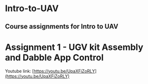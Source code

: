 # Intro-to-UAV
## Course assignments for Intro to UAV

# Assignment 1 - UGV kit Assembly and Dabble App Control
Youtube link: [https://youtu.be/UpaXFiZoRLY](https://youtu.be/UpaXFiZoRLY)

